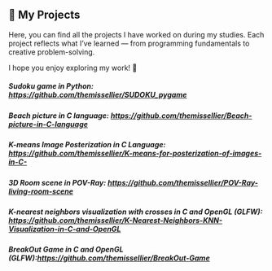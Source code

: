 ## 💼 My Projects

Here, you can find all the projects I have worked on during my studies.
Each project reflects what I’ve learned — from programming fundamentals to creative problem-solving.

I hope you enjoy exploring my work! 🚀


##### Sudoku game in Python: https://github.com/themissellier/SUDOKU_pygame

##### Beach picture in C language: https://github.com/themissellier/Beach-picture-in-C-language

##### K-means Image Posterization in C Language: https://github.com/themissellier/K-means-for-posterization-of-images-in-C-

##### 3D Room scene in POV-Ray: https://github.com/themissellier/POV-Ray-living-room-scene

##### K-nearest neighbors visualization with crosses in C and OpenGL (GLFW): https://github.com/themissellier/K-Nearest-Neighbors-KNN-Visualization-in-C-and-OpenGL

##### BreakOut Game in C and OpenGL (GLFW):https://github.com/themissellier/BreakOut-Game
